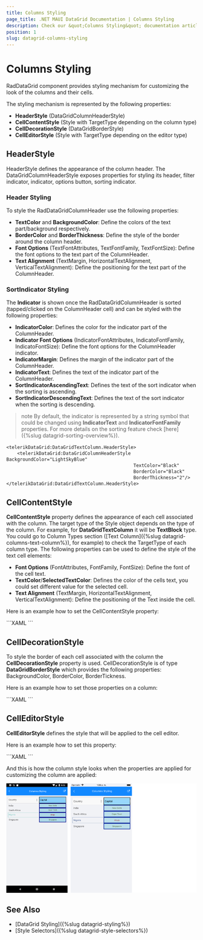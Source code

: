 ```yaml
---
title: Columns Styling
page_title: .NET MAUI DataGrid Documentation | Columns Styling
description: Check our &quot;Columns Styling&quot; documentation article for Telerik DataGrid for .NET MAUI control.
position: 1
slug: datagrid-columns-styling
---
```


# Columns Styling

RadDataGrid component provides styling mechanism for customizing the look of the columns and their cells. 

The styling mechanism is represented by the following properties:
* **HeaderStyle** (DataGridColumnHeaderStyle)
* **CellContentStyle** (Style with TargetType depending on the column type)
* **CellDecorationStyle** (DataGridBorderStyle)
* **CellEditorStyle** (Style with TargetType depending on the editor type)

## HeaderStyle

HeaderStyle defines the appearance of the column header. The DataGridColumnHeaderStyle exposes properties for styling its header, filter indicator, indicator, options button, sorting indicator.

### Header Styling

To style the RadDataGridColumnHeader use the following properties:

* **TextColor** and **BackgroundColor**: Define the colors of the text part/background respectively.
* **BorderColor** and **BorderThickness**: Define the style of the border around the column header.
* **Font Options** (TextFontAttributes, TextFontFamily, TextFontSize): Define the font options to the text part of the ColumnHeader.
* **Text Alignment** (TextMargin, HorizontalTextAlignment, VerticalTextAlignment): Define the positioning for the text part of the ColumnHeader.

### SortIndicator Styling 

The **Indicator** is shown once the RadDataGridColumnHeader is sorted (tapped/clicked on the ColumnHeader cell) and can be styled with the following properties:

* **IndicatorColor**: Defines the color for the indicator part of the ColumnHeader.  
* **Indicator Font Options** (IndicatorFontAttributes, IndicatoFontFamily, IndicatoFontSize): Define the font options for the ColumnHeader indicator.
* **IndicatorMargin**: Defines the margin of the indicator part of the ColumnHeader.
* **IndicatorText**: Defines the text of the indicator part of the ColumnHeader. 
* **SortIndicatorAscendingText**: Defines the text of the sort indicator when the sorting is ascending.
* **SortIndicatorDescendingText**: Defines the text of the sort indicator when the sorting is descending.

>note By default, the indicator is represented by a string symbol that could be changed using **IndicatorText** and **IndicatorFontFamily** properties. For more details on the sorting feature check [here]({%slug datagrid-sorting-overview%}).

```XAML
<telerikDataGrid:DataGridTextColumn.HeaderStyle>
	<telerikDataGrid:DataGridColumnHeaderStyle BackgroundColor="LightSkyBlue"
											   TextColor="Black"
											   BorderColor="Black" 
											   BorderThickness="2"/>
</telerikDataGrid:DataGridTextColumn.HeaderStyle>
```

## CellContentStyle

**CellContentStyle** property defines the appearance of each cell associated with the column. The target type of the Style object depends on the type of the column. For example, for **DataGridTextColumn** it will be **TextBlock** type.  You could go to Column Types section ([Text Column]({%slug datagrid-columns-text-column%}), for example) to check the TargetType of each column type. The following properties can be used to define the style of the text cell elements:

* **Font Options** (FontAttributes, FontFamily, FontSize):  Define the font of the cell text.
* **TextColor**/**SelectedTextColor**: Defines the color of the cells text, you could set different value for the selected cell.
* **Text Alignment** (TextMargin, HorizontalTextAlignment, VerticalTextAlignment): Define the positioning of the Text inside the cell.

Here is an example how to set the CellContentStyle property:

<snippet id='datagrid-columnstyle-cellcontent'/>
```XAML
<telerikDataGrid:DataGridTextColumn.CellContentStyle>
	<telerikDataGrid:DataGridTextCellStyle TextColor="DarkOliveGreen"
										   FontSize="12"
										   TextMargin="2"
										   VerticalTextAlignment="Center" 
										   HorizontalTextAlignment="Center"
										   SelectedTextColor="Brown">
	</telerikDataGrid:DataGridTextCellStyle>
</telerikDataGrid:DataGridTextColumn.CellContentStyle>
```

## CellDecorationStyle

To style the border of each cell associated with the column the **CellDecorationStyle** property is used. CellDecorationStyle is of type **DataGridBorderStyle** which provides the following properties: BackgroundColor, BorderColor, BorderTickness.

Here is an example how to set those properties on a column:

<snippet id='datagrid-columnstyle-celldecoration'/>
```XAML
<telerikDataGrid:DataGridTextColumn.CellDecorationStyle>
	<telerikDataGrid:DataGridBorderStyle BorderColor="DarkBlue"  
										 BorderThickness="3" 
										 BackgroundColor="LightBlue" />
</telerikDataGrid:DataGridTextColumn.CellDecorationStyle>
```

## CellEditorStyle

**CellEditorStyle** defines the style that will be applied to the cell editor.

Here is an example how to set this property:

<snippet id='datagrid-columnstyle-celleditor'/>
```XAML
<telerikDataGrid:DataGridTextColumn.CellEditorStyle>
	<Style TargetType="Entry">
		<Setter Property="FontSize" Value="Large"/>
		<Setter Property="FontAttributes" Value="Bold"/>
	</Style>
</telerikDataGrid:DataGridTextColumn.CellEditorStyle>
```

And this is how the column style looks when the properties are applied for customizing the column are applied: 

![DataGrid Columns Styling](../images/datagrid-columns-styling.png)

## See Also

- [DataGrid Styling]({%slug datagrid-styling%})
- [Style Selectors]({%slug datagrid-style-selectors%})

